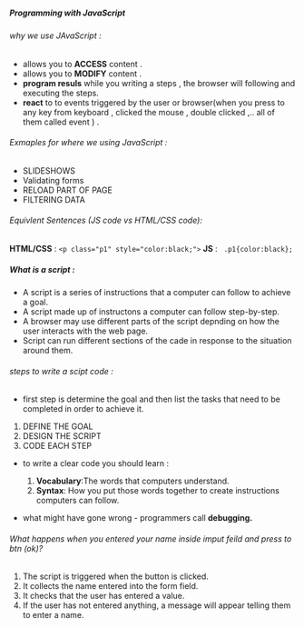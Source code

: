 ##### Programming with JavaScript 
###### why we use JAvaScript :
* allows you to **ACCESS** content .
* allows you to **MODIFY** content .
* **program resuls** while you writing a steps , the browser will following and executing the steps.
* **react** to to events triggered by the user or browser(when you press to any key from keyboard , clicked the mouse , double clicked ,.. all of them called event ) .


###### Exmaples for where we using JavaScript :
* SLIDESHOWS 
* Validating forms
* RELOAD PART OF PAGE
* FILTERING DATA

###### Equivlent Sentences (JS code vs HTML/CSS code):
**HTML/CSS** : `<p class="p1" style="color:black;">`
**JS** : ` .p1{color:black};`

##### What is a script :
* A script is a series of instructions that a computer can follow to achieve a goal.
* A script made up of instructons a computer can follow step-by-step.
* A browser may use different parts of the script depnding on how the user interacts with the web page.
* Script can run different sections of the cade in response to the situation around them.



###### steps to write a scipt code :
* first step is determine the goal and then list the tasks that need to be completed in order to achieve it.
1. DEFINE THE GOAL
2. DESIGN THE SCRIPT
3. CODE EACH STEP

* to write a clear code you should learn :
   1. **Vocabulary**:The words that computers understand.
   2. **Syntax**: How you put those words together to create instructions computers can follow.

* what might have gone wrong - programmers call **debugging.**

###### What happens when you entered your name inside imput feild and press to btn (ok)?
1. The script is triggered when the button is clicked.
2. It collects the name entered into the form field.
3. It checks that the user has entered a value.
4. If the user has not entered anything, a message will appear telling them to enter a name.



